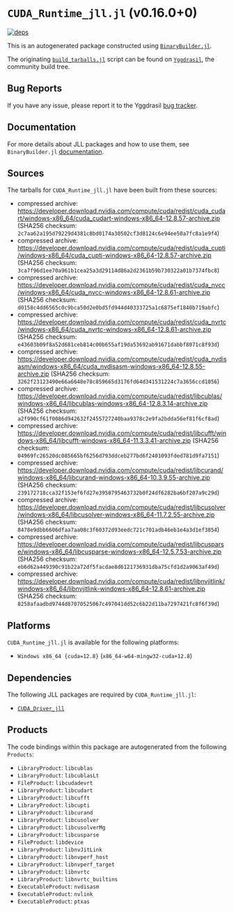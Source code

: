 # `CUDA_Runtime_jll.jl` (v0.16.0+0)

[![deps](https://juliahub.com/docs/CUDA_Runtime_jll/deps.svg)](https://juliahub.com/ui/Packages/General/CUDA_Runtime_jll/)

This is an autogenerated package constructed using [`BinaryBuilder.jl`](https://github.com/JuliaPackaging/BinaryBuilder.jl).

The originating [`build_tarballs.jl`](https://github.com/JuliaPackaging/Yggdrasil/blob/4c8c297690e55c56ef29412124e4a3a75f0f960e/C/CUDA/CUDA_Runtime/build_tarballs.jl) script can be found on [`Yggdrasil`](https://github.com/JuliaPackaging/Yggdrasil/), the community build tree.

## Bug Reports

If you have any issue, please report it to the Yggdrasil [bug tracker](https://github.com/JuliaPackaging/Yggdrasil/issues).

## Documentation

For more details about JLL packages and how to use them, see `BinaryBuilder.jl` [documentation](https://docs.binarybuilder.org/stable/jll/).

## Sources

The tarballs for `CUDA_Runtime_jll.jl` have been built from these sources:

* compressed archive: https://developer.download.nvidia.com/compute/cuda/redist/cuda_cudart/windows-x86_64/cuda_cudart-windows-x86_64-12.8.57-archive.zip (SHA256 checksum: `2c7aa62a195d79229d4381c8bd0174a30502cf3d8124c6e94ee50a7fc8a1e9f4`)
* compressed archive: https://developer.download.nvidia.com/compute/cuda/redist/cuda_cupti/windows-x86_64/cuda_cupti-windows-x86_64-12.8.57-archive.zip (SHA256 checksum: `3ca7f96d1ee70a961b1cea25a3d29114d86a2d2361b59b730322a01b7374fbc8`)
* compressed archive: https://developer.download.nvidia.com/compute/cuda/redist/cuda_nvcc/windows-x86_64/cuda_nvcc-windows-x86_64-12.8.61-archive.zip (SHA256 checksum: `d0158c4dd6565c0c9bca50d2e0bd5fd944d40333725a1c6875ef1840b719abfc`)
* compressed archive: https://developer.download.nvidia.com/compute/cuda/redist/cuda_nvrtc/windows-x86_64/cuda_nvrtc-windows-x86_64-12.8.61-archive.zip (SHA256 checksum: `e43603b09f8a52d681ceb814c00b655af19da53692ab91671dabbf8071c8f93d`)
* compressed archive: https://developer.download.nvidia.com/compute/cuda/redist/cuda_nvdisasm/windows-x86_64/cuda_nvdisasm-windows-x86_64-12.8.55-archive.zip (SHA256 checksum: `3262f23123490e66a6648e78c859665d3176fd64d341531224c7a3656ccd1056`)
* compressed archive: https://developer.download.nvidia.com/compute/cuda/redist/libcublas/windows-x86_64/libcublas-windows-x86_64-12.8.3.14-archive.zip (SHA256 checksum: `a2f990cf61f0086d942632f2455727240baa9378c2e9fa2bdda56ef81f6cf8ad`)
* compressed archive: https://developer.download.nvidia.com/compute/cuda/redist/libcufft/windows-x86_64/libcufft-windows-x86_64-11.3.3.41-archive.zip (SHA256 checksum: `04969fc26520dc085665bf6256d793ddceb277bd6f2401093fded781d9fa7151`)
* compressed archive: https://developer.download.nvidia.com/compute/cuda/redist/libcurand/windows-x86_64/libcurand-windows-x86_64-10.3.9.55-archive.zip (SHA256 checksum: `239172718cca32f153ef6fd27e3950795463732b0f24df6282ba6bf207a9c29d`)
* compressed archive: https://developer.download.nvidia.com/compute/cuda/redist/libcusolver/windows-x86_64/libcusolver-windows-x86_64-11.7.2.55-archive.zip (SHA256 checksum: `8478e9dbb6606dfaa7aa08c3f60372d93eedc721c701adb46eb1e4a3d1ef3854`)
* compressed archive: https://developer.download.nvidia.com/compute/cuda/redist/libcusparse/windows-x86_64/libcusparse-windows-x86_64-12.5.7.53-archive.zip (SHA256 checksum: `eb6d62a449390c91b22a72df5facdae8d6121736931dba75cfd1d2a9063af49d`)
* compressed archive: https://developer.download.nvidia.com/compute/cuda/redist/libnvjitlink/windows-x86_64/libnvjitlink-windows-x86_64-12.8.61-archive.zip (SHA256 checksum: `8258afaadbd9744d87070525067c497041dd52c6b22d11ba7297421fc8f6f39d`)

## Platforms

`CUDA_Runtime_jll.jl` is available for the following platforms:

* `Windows x86_64 {cuda=12.8}` (`x86_64-w64-mingw32-cuda+12.8`)

## Dependencies

The following JLL packages are required by `CUDA_Runtime_jll.jl`:

* [`CUDA_Driver_jll`](https://github.com/JuliaBinaryWrappers/CUDA_Driver_jll.jl)

## Products

The code bindings within this package are autogenerated from the following `Products`:

* `LibraryProduct`: `libcublas`
* `LibraryProduct`: `libcublasLt`
* `FileProduct`: `libcudadevrt`
* `LibraryProduct`: `libcudart`
* `LibraryProduct`: `libcufft`
* `LibraryProduct`: `libcupti`
* `LibraryProduct`: `libcurand`
* `LibraryProduct`: `libcusolver`
* `LibraryProduct`: `libcusolverMg`
* `LibraryProduct`: `libcusparse`
* `FileProduct`: `libdevice`
* `LibraryProduct`: `libnvJitLink`
* `LibraryProduct`: `libnvperf_host`
* `LibraryProduct`: `libnvperf_target`
* `LibraryProduct`: `libnvrtc`
* `LibraryProduct`: `libnvrtc_builtins`
* `ExecutableProduct`: `nvdisasm`
* `ExecutableProduct`: `nvlink`
* `ExecutableProduct`: `ptxas`
